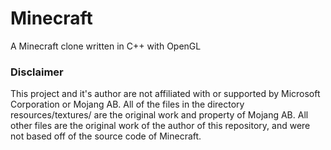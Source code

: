 # Minecraft 

A Minecraft clone written in C++ with OpenGL



### Disclaimer 

This project and it's author are not affiliated with or supported by Microsoft Corporation or Mojang AB. All of the files in the directory resources/textures/ are the original work and property of Mojang AB. All other files are the original work of the author of this repository, and were not based off of the source code of Minecraft.
